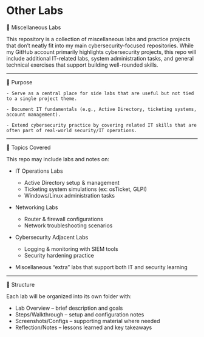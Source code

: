 # Other Labs


🧪 Miscellaneous Labs

This repository is a collection of miscellaneous labs and practice projects that don’t neatly fit into my main cybersecurity-focused repositories. While my GitHub account primarily highlights cybersecurity projects, this repo will include additional IT-related labs, system administration tasks, and general technical exercises that support building well-rounded skills.

------------------------------------------------------------------------------------------------------------------------------------------
📌 Purpose

    - Serve as a central place for side labs that are useful but not tied to a single project theme.

    - Document IT fundamentals (e.g., Active Directory, ticketing systems, account management).

    - Extend cybersecurity practice by covering related IT skills that are often part of real-world security/IT operations.
------------------------------------------------------------------------------------------------------------------------------------------

🔧 Topics Covered

This repo may include labs and notes on:
  - IT Operations Labs
      - Active Directory setup & management
      - Ticketing system simulations (ex: osTicket, GLPI)
      - Windows/Linux administration tasks

  - Networking Labs
      - Router & firewall configurations
      - Network troubleshooting scenarios

  - Cybersecurity Adjacent Labs
      - Logging & monitoring with SIEM tools
      - Security hardening practice

  - Miscellaneous “extra” labs that support both IT and security learning

------------------------------------------------------------------------------------------------------------------------------------------
📂 Structure

Each lab will be organized into its own folder with:

  - Lab Overview – brief description and goals
  - Steps/Walkthrough – setup and configuration notes
  - Screenshots/Configs – supporting material where needed
  - Reflection/Notes – lessons learned and key takeaways





